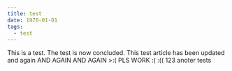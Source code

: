```yaml
---
title: test
date: 1970-01-01
tags:
  - test
---
```


This is a test.
The test is now concluded.
This test article has been updated and again AND AGAIN AND AGAIN >:(
PLS WORK :(
:((
123
anoter tests
